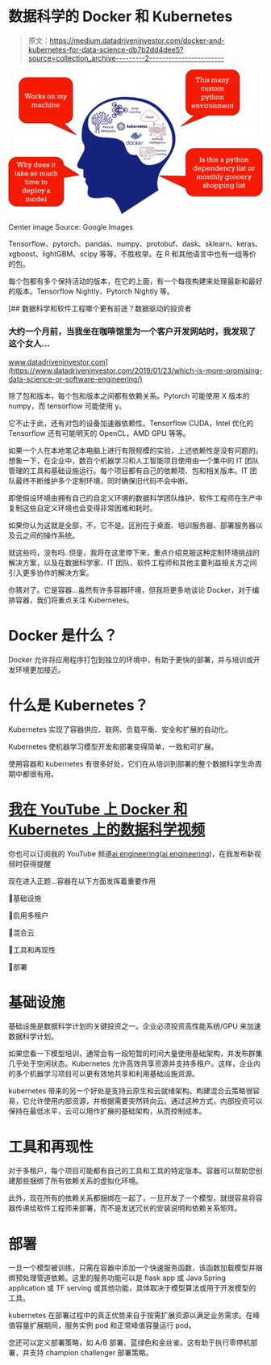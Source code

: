 # 数据科学的 Docker 和 Kubernetes

> 原文：<https://medium.datadriveninvestor.com/docker-and-kubernetes-for-data-science-db7b2dd4dee5?source=collection_archive---------2----------------------->

![](img/f934eada796bc6f95655954aff993f8c.png)

Center image Source: Google Images

Tensorflow、pytorch、pandas、numpy、protobuf、dask、sklearn、keras、xgboost、lightGBM、scipy 等等，不胜枚举。在 R 和其他语言中也有一组等价的包。

每个包都有多个保持活动的版本，在它的上面，有一个每夜构建来处理最新和最好的版本。Tensorflow Nightly、Pytorch Nightly 等。

[](https://www.datadriveninvestor.com/2019/01/23/which-is-more-promising-data-science-or-software-engineering/) [## 数据科学和软件工程哪个更有前途？数据驱动的投资者

### 大约一个月前，当我坐在咖啡馆里为一个客户开发网站时，我发现了这个女人…

www.datadriveninvestor.com](https://www.datadriveninvestor.com/2019/01/23/which-is-more-promising-data-science-or-software-engineering/) 

除了包和版本，每个包和版本之间都有依赖关系。Pytorch 可能使用 X 版本的 numpy，而 tensorflow 可能使用 y。

它不止于此，还有对包的设备加速器依赖性。Tensorflow CUDA，Intel 优化的 Tensorflow 还有可能明天的 OpenCL，AMD GPU 等等。

如果一个人在本地笔记本电脑上进行有限规模的实验，上述依赖性是没有问题的。想象一下，在企业中，数百个机器学习和人工智能项目使用由一个集中的 IT 团队管理的工具和基础设施运行。每个项目都有自己的依赖项、包和相关版本。IT 团队最终不断维护多个定制环境，同时确保旧代码不会中断。

即使假设环境由拥有自己的自定义环境的数据科学团队维护，软件工程师在生产中复制这些自定义环境也会变得非常困难和耗时。

如果你认为这就是全部，不，它不是。区别在于桌面、培训服务器、部署服务器以及云之间的操作系统。

就这些吗，没有吗..但是，我将在这里停下来，重点介绍克服这种定制环境挑战的解决方案，以及在数据科学家、IT 团队、软件工程师和其他主要利益相关方之间引入更多协作的解决方案。

你猜对了。它是容器…虽然有许多容器环境，但我将更多地谈论 Docker，对于编排容器，我们将重点关注 Kubernetes。

# Docker 是什么？

Docker 允许将应用程序打包到独立的环境中，有助于更快的部署，并与培训或开发环境更加接近。

# 什么是 Kubernetes？

Kubernetes 实现了容器供应、联网、负载平衡、安全和扩展的自动化。

Kubernetes 使机器学习模型开发和部署变得简单，一致和可扩展。

使用容器和 kubernetes 有很多好处，它们在从培训到部署的整个数据科学生命周期中都很有用。

# [我在 YouTube 上 Docker 和 Kubernetes 上的数据科学视频](https://youtu.be/fNv48vW94kM)

你也可以订阅我的 YouTube 频道[ai engineering](https://www.youtube.com/channel/UCwBs8TLOogwyGd0GxHCp-Dw?sub_confirmation=1)([ai engineering](https://www.youtube.com/channel/UCwBs8TLOogwyGd0GxHCp-Dw?sub_confirmation=1))，在我发布新视频时获得提醒

现在进入正题...容器在以下方面发挥着重要作用

📍基础设施

📌启用多租户

📌混合云

📍工具和再现性

📍部署

# 基础设施

基础设施是数据科学计划的关键投资之一。企业必须投资高性能系统/GPU 来加速数据科学计划。

如果您看一下模型培训，通常会有一段短暂的时间大量使用基础架构，并发布群集几乎处于空闲状态。Kubernetes 允许高效共享资源并支持多租户。这样，企业内的多个机器学习项目可以更有效地共享和利用基础设施资源。

kubernetes 带来的另一个好处是支持云原生和云就绪架构。构建混合云策略很容易，它允许使用内部资源，并根据需要突然转向云。通过这种方式，内部投资可以保持在最低水平，云可以用作扩展的基础架构，从而控制成本。

# 工具和再现性

对于多租户，每个项目可能都有自己的工具和工具的特定版本。容器可以帮助您创建那些捆绑了所有依赖关系的虚拟化环境。

此外，现在所有的依赖关系都捆绑在一起了，一旦开发了一个模型，就很容易将容器传递给软件工程师来部署，而不是发送冗长的安装说明和依赖关系矩阵。

# 部署

一旦一个模型被训练，只需在容器中添加一个快速服务函数，该函数加载模型并捆绑预处理管道依赖。这里的服务功能可以是 flask app 或 Java Spring application 或 TF serving 或其他功能，具体取决于模型算法或用于开发模型的工具。

kubernetes 在部署过程中的真正优势来自于按需扩展资源以满足业务需求。在峰值容量扩展期间，服务实例 pod 和正常峰值容量运行 pod。

您还可以定义部署策略，如 A/B 部署、蓝绿色和金丝雀。这有助于执行零停机部署，并支持 champion challenger 部署策略。